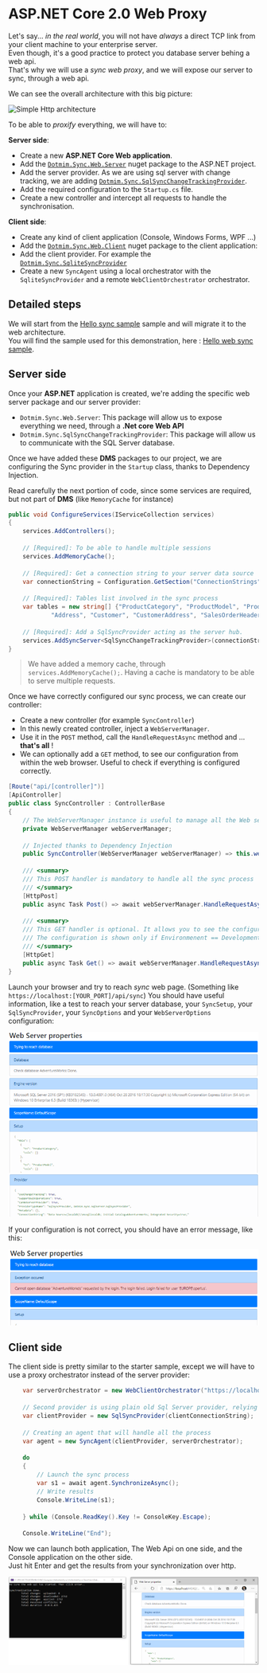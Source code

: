 # ASP.NET Core 2.0 Web Proxy

Let's say... *in the real world*, you will not have *always* a direct TCP link from your client machine to your enterprise server.   
Even though, it's a good practice to protect you database server behing a web api.    
That's why we will use a *sync web proxy*, and we will expose our server to sync, through a web api.   

We can see the overall architecture with this big picture:

![Simple Http architecture ](/assets/Architecture03.png)

To be able to *proxify* everything, we will have to:

**Server side**:   
* Create a new **ASP.NET Core Web application**.
* Add the [`Dotmim.Sync.Web.Server`](https://www.nuget.org/packages/Dotmim.Sync.Web.Server) nuget package to the ASP.NET project.
* Add the server provider. As we are using sql server with change tracking, we are adding [`Dotmim.Sync.SqlSyncChangeTrackingProvider`](https://www.nuget.org/packages/Dotmim.Sync.SqlServer.ChangeTracking).
* Add the required configuration to the `Startup.cs` file.
* Create a new controller and intercept all requests to handle the synchronisation. 

**Client side**:
* Create any kind of client application (Console, Windows Forms, WPF ...)
* Add the [`Dotmim.Sync.Web.Client`](https://www.nuget.org/packages/Dotmim.Sync.Web.Client) nuget package to the client application: 
* Add the client provider. For example the [`Dotmim.Sync.SqliteSyncProvider`](https://www.nuget.org/packages/Dotmim.Sync.Sqlite) 
* Create a new `SyncAgent` using a local orchestrator with the `SqliteSyncProvider` and a remote `WebClientOrchestrator` orchestrator.


## Detailed steps
We will start from the [Hello sync sample](/Samples/HelloSync) sample and will migrate it to the web architecture.   
You will find the sample used for this demonstration, here : [Hello web sync sample](/Samples/HelloWebSync).

## Server side

Once your **ASP.NET** application is created, we're adding the specific web server package and our server provider:
* `Dotmim.Sync.Web.Server`: This package will allow us to expose everything we need, through a **.Net core Web API**
* `Dotmim.Sync.SqlSyncChangeTrackingProvider`: This package will allow us to communicate with the SQL Server database.

Once we have added these **DMS** packages to our project, we are configuring the Sync provider in the `Startup` class, thanks to Dependency Injection.

Read carefully the next portion of code, since some services are required, but not part of **DMS** (like `MemoryCache` for instance)

``` cs
public void ConfigureServices(IServiceCollection services)
{
    services.AddControllers();

    // [Required]: To be able to handle multiple sessions
    services.AddMemoryCache();

    // [Required]: Get a connection string to your server data source
    var connectionString = Configuration.GetSection("ConnectionStrings")["DefaultConnection"];

    // [Required]: Tables list involved in the sync process
    var tables = new string[] {"ProductCategory", "ProductModel", "Product",
            "Address", "Customer", "CustomerAddress", "SalesOrderHeader", "SalesOrderDetail" };

    // [Required]: Add a SqlSyncProvider acting as the server hub.
    services.AddSyncServer<SqlSyncChangeTrackingProvider>(connectionString, tables);
}
```

> We have added a memory cache, through `services.AddMemoryCache();`. Having a cache is mandatory to be able to serve multiple requests. 

Once we have correctly configured our sync process, we can create our controller:

* Create a new controller (for example `SyncController`)
* In this newly created controller, inject a `WebServerManager`.   
* Use it in the `POST` method, call the `HandleRequestAsync` method and ... **that's all** !
* We can optionally add a `GET` method, to see our configuration from within the web browser. Useful to check if everything is configured correctly.

``` cs
[Route("api/[controller]")]
[ApiController]
public class SyncController : ControllerBase
{
    // The WebServerManager instance is useful to manage all the Web server orchestrators register in the Startup.cs
    private WebServerManager webServerManager;

    // Injected thanks to Dependency Injection
    public SyncController(WebServerManager webServerManager) => this.webServerManager = webServerManager;

    /// <summary>
    /// This POST handler is mandatory to handle all the sync process
    /// </summary>
    [HttpPost]
    public async Task Post() => await webServerManager.HandleRequestAsync(this.HttpContext);

    /// <summary>
    /// This GET handler is optional. It allows you to see the configuration hosted on the server
    /// The configuration is shown only if Environmenent == Development
    /// </summary>
    [HttpGet]
    public async Task Get() => await webServerManager.HandleRequestAsync(this.HttpContext);
}

```

Launch your browser and try to reach *sync* web page. (Something like `https://localhost:[YOUR_PORT]/api/sync`)
You should have useful information, like a test to reach your server database, your `SyncSetup`, your `SqlSyncProvider`, your `SyncOptions` and your `WebServerOptions` configuration:

![Web server properties](assets/WebServerProperties.png)

If your configuration is not correct, you should have an error message, like this:

![Web server properties with error raised](assets/WebServerPropertiesError.png)


## Client side

The client side is pretty similar to the starter sample, except we will have to use a proxy orchestrator instead of the server provider:


``` cs
    var serverOrchestrator = new WebClientOrchestrator("https://localhost:44342/api/sync");

    // Second provider is using plain old Sql Server provider, relying on triggers and tracking tables to create the sync environment
    var clientProvider = new SqlSyncProvider(clientConnectionString);

    // Creating an agent that will handle all the process
    var agent = new SyncAgent(clientProvider, serverOrchestrator);

    do
    {
        // Launch the sync process
        var s1 = await agent.SynchronizeAsync();
        // Write results
        Console.WriteLine(s1);

    } while (Console.ReadKey().Key != ConsoleKey.Escape);

    Console.WriteLine("End");
```
Now we can launch both application, The Web Api on one side, and the Console application on the other side.   
Just hit Enter and get the results from your synchronization over http.

![Web sync](assets/WebSync01.png)
